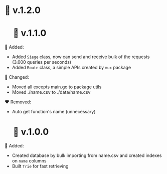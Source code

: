 
🧊 v.1.2.0
==========================================

&nbsp;
&nbsp;
🧊 v.1.1.0
==========================================

💚 Added:
  * Added `Siege` class, now can send and receive bulk of the requests (3.000 queries per seconds)
  * Added `Route` class, a simple APIs created by `mux` package

🧡 Changed:
  * Moved all excepts main.go to package utils
  * Moved ./name.csv to ./data/name.csv

❤️ Removed:
  * Auto get function's name (unnecessary)

&nbsp;
&nbsp;
🧊 v.1.0.0 
==========================================

💚 Added:
  * Created database by bulk importing from name.csv and created indexes on `name` columns
  * Built `Trie` for fast retrieving
